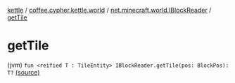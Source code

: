 [kettle](../../index.md) / [coffee.cypher.kettle.world](../index.md) / [net.minecraft.world.IBlockReader](index.md) / [getTile](./get-tile.md)

# getTile

(jvm) `fun <reified T : TileEntity> IBlockReader.getTile(pos: BlockPos): T?` [(source)](https://github.com/Cypher121/kettle/blob/master/src/main/kotlin/coffee/cypher/kettle/world/Worlds.kt#L10)